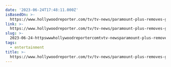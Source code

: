 ```yaml
---
date: '2023-06-24T17:48:11.000Z'
isBasedOn: >-
  https://www.hollywoodreporter.com/tv/tv-news/paramount-plus-removes-grease-star-trek-prodigy-queen-of-the-universe-the-game-1235522633/
link: >-
  https://www.hollywoodreporter.com/tv/tv-news/paramount-plus-removes-grease-star-trek-prodigy-queen-of-the-universe-the-game-1235522633/
slug: >-
  2023-06-24-httpswwwhollywoodreportercomtvtv-newsparamount-plus-removes-grease-star-trek-prodigy-queen-of-the-universe-the-game-1235522633
tags:
  - entertainment
title: >-
  https://www.hollywoodreporter.com/tv/tv-news/paramount-plus-removes-grease-star-trek-prodigy-queen-of-the-universe-the-game-1235522633/
---
```


